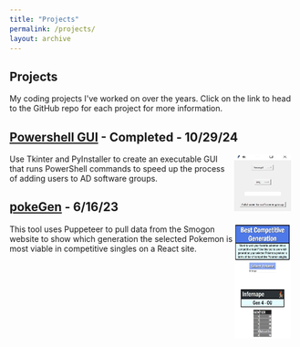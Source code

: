 ```yaml
---
title: "Projects"
permalink: /projects/
layout: archive
---
```


## Projects
My coding projects I've worked on over the years. Click on the link to head to the GitHub repo for each project for more information.

## [Powershell GUI](https://github.com/scottdavidschroederjr/powershellGUI) - Completed - 10/29/24
<img src="/files/images/powershellExample.jpg" alt="GUI Example" width="100" height="100" style="float: right; margin-right: 10px;">
Use Tkinter and PyInstaller to create an executable GUI that runs PowerShell commands to speed up the process of adding users to AD software groups.

## [pokeGen](https://github.com/scottdavidschroederjr/pokeGen) - 6/16/23
<img src="/files/images/pokeGenExample.jpg" alt="pokeGen Example" width="100" height="200" style="float: right; margin-right: 10px;">
This tool uses Puppeteer to pull data from the Smogon website to show which generation the selected Pokemon is most viable in competitive singles on a React site.
